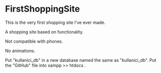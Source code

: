 # FirstShoppingSite
This is the very first shopping site I've ever made.

A shopping site based on functionality. 

Not compatible with phones.

No animations.

Put "kullanici_db" in a new database named the same as "kullanici_db".
Put the "GitHub" file into xampp >> htdocs .
